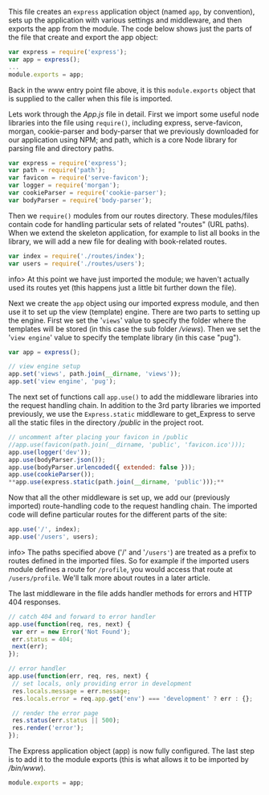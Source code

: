 This file creates an `express` application object (named `app`, by convention), sets up the application with various settings and middleware, and then exports the app from the module. The code below shows just the parts of the file that create and export the app object:
    
```js    
var express = require('express');
var app = express();
...
module.exports = app;
 ```   

Back in the www entry point file above, it is this `module.exports` object that is supplied to the caller when this file is imported.

Lets work through the *App.js* file in detail. First we import some useful node libraries into the file using `require()`, including express, serve-favicon, morgan, cookie-parser and body-parser that we previously downloaded for our application using NPM; and path, which is a core Node library for parsing file and directory paths.
    
```js    
var express = require('express');
var path = require('path');
var favicon = require('serve-favicon');
var logger = require('morgan');
var cookieParser = require('cookie-parser');
var bodyParser = require('body-parser');
```    

Then we `require()` modules from our routes directory. These modules/files contain code for handling particular sets of related "routes" (URL paths). When we extend the skeleton application, for example to list all books in the library, we will add a new file for dealing with book-related routes.
    
```js    
var index = require('./routes/index');
var users = require('./routes/users');
```    

info> At this point we have just imported the module; we haven't actually used its routes yet (this happens just a little bit further down the file).

Next we create the `app` object using our imported express module, and then use it to set up the view (template) engine. There are two parts to setting up the engine. First we set the '`views`' value to specify the folder where the templates will be stored (in this case the sub folder */views*). Then we set the '`view engine`' value to specify the template library (in this case "pug").
    
```js    
var app = express();

// view engine setup
app.set('views', path.join(__dirname, 'views'));
app.set('view engine', 'pug');
```    

The next set of functions call `app.use()` to add the middleware libraries into the request handling chain. In addition to the 3rd party libraries we imported previously, we use the `Express.static` middleware to get_Express to serve all the static files in the directory */public* in the project root.
    
```js    
// uncomment after placing your favicon in /public
//app.use(favicon(path.join(__dirname, 'public', 'favicon.ico')));
app.use(logger('dev'));
app.use(bodyParser.json());
app.use(bodyParser.urlencoded({ extended: false }));
app.use(cookieParser());
**app.use(express.static(path.join(__dirname, 'public')));**
```    

Now that all the other middleware is set up, we add our (previously imported) route-handling code to the request handling chain. The imported code will define particular routes for the different parts of the site:
    
```js    
app.use('/', index);
app.use('/users', users);
```    

info> The paths specified above ('/' and '`/users'`) are treated as a prefix to routes defined in the imported files. So for example if the imported users module defines a route for `/profile`, you would access that route at `/users/profile`. We'll talk more about routes in a later article.

The last middleware in the file adds handler methods for errors and HTTP 404 responses.
    
 ```js   
// catch 404 and forward to error handler
app.use(function(req, res, next) {
  var err = new Error('Not Found');
  err.status = 404;
  next(err);
});

// error handler
app.use(function(err, req, res, next) {
  // set locals, only providing error in development
  res.locals.message = err.message;
  res.locals.error = req.app.get('env') === 'development' ? err : {};

  // render the error page
  res.status(err.status || 500);
  res.render('error');
});
```    

The Express application object (app) is now fully configured. The last step is to add it to the module exports (this is what allows it to be imported by */bin/www*).
    
```js    
module.exports = app;
```
